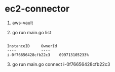 # ec2-connector

1. aws-vault 

2. go run main.go list 

```shell

 InstanceID		OwnerId
 ----			----
 i-0f76656428cfb22c3	099713105233%
 ```
3. go run main.go connect i-0f76656428cfb22c3